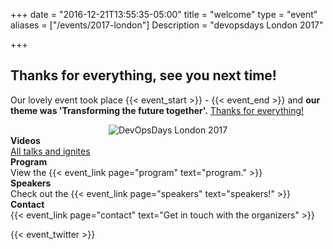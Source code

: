 +++
date = "2016-12-21T13:55:35-05:00"
title = "welcome"
type = "event"
aliases = ["/events/2017-london"]
Description = "devopsdays London 2017"

+++

<h2>Thanks for everything, see you next time!</h2>

Our lovely event took place {{< event_start >}} - {{< event_end >}} and **our theme was 'Transforming the future together'.**  <a href="https://twitter.com/DevOpsDaysLDN/status/906131682197200896">Thanks for everything!</a>

<div style="text-align:center;">
 <img alt="DevOpsDays London 2017" src="/events/2017-london/logo.png" style="max-width: 90%;">
</div> 

<div class = "row">
  <div class = "col-md-2">
    <strong>Videos</strong>
  </div>
  <div class = "col-md-8">
    <a href="https://www.youtube.com/channel/UCNIOHOhgmypXQdkviMvMiSQ">All talks and ignites</a> 
  </div>
</div>

<div class = "row">
  <div class = "col-md-2">
    <strong>Program</strong>
  </div>
  <div class = "col-md-8">
    View the {{< event_link page="program" text="program." >}}
  </div>
</div>

<div class = "row">
  <div class = "col-md-2">
    <strong>Speakers</strong>
  </div>
  <div class = "col-md-8">
    Check out the {{< event_link page="speakers" text="speakers!" >}}
  </div>
</div>

<div class = "row">
  <div class = "col-md-2">
    <strong>Contact</strong>
  </div>
  <div class = "col-md-8">
    {{< event_link page="contact" text="Get in touch with the organizers" >}}
  </div>
</div>

{{< event_twitter >}}
